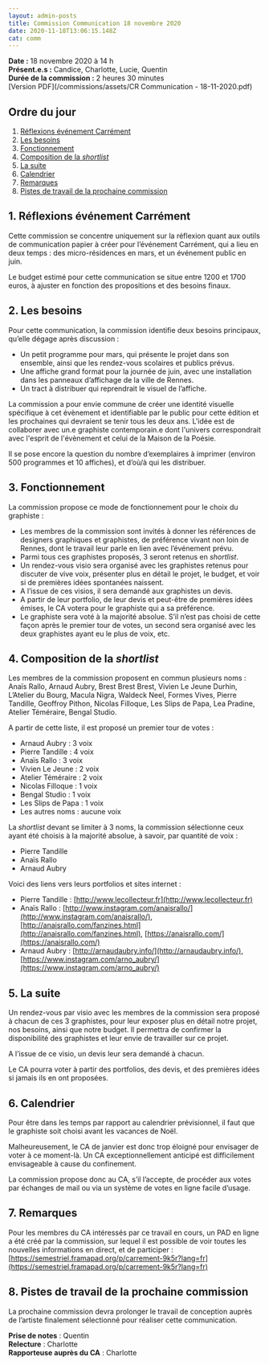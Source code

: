 ```yaml
---
layout: admin-posts
title: Commission Communication 18 novembre 2020
date: 2020-11-18T13:06:15.148Z
cat: comm
---
```


**Date :** 18 novembre 2020 à 14 h  
**Présent.e.s :** Candice, Charlotte, Lucie, Quentin  
**Durée de la commission :** 2 heures 30 minutes  
[Version PDF](/commissions/assets/CR Communication - 18-11-2020.pdf)

## Ordre du jour

1. [Réflexions événement Carrément](#reflexions)
2. [Les besoins](#besoins)
3. [Fonctionnement](#fonctionnement)
4. [Composition de la _shortlist_](#shortlist)
5. [La suite](#suite)
6. [Calendrier](#calendrier)
7. [Remarques](#remarques)
8. [Pistes de travail de la prochaine commission](#pistes)

## <a href="#reflexions"></a> 1\. Réflexions événement Carrément

Cette commission se concentre uniquement sur la réflexion quant aux outils de communication papier à créer pour l’événement Carrément, qui a lieu en deux temps : des micro-résidences en mars, et un événement public en juin.

Le budget estimé pour cette communication se situe entre 1200 et 1700 euros, à ajuster en fonction des propositions et des besoins finaux.

## <a href="#besoins"></a> 2\. Les besoins

Pour cette communication, la commission identifie deux besoins principaux, qu’elle dégage après discussion :

*   Un petit programme pour mars, qui présente le projet dans son ensemble, ainsi que les rendez-vous scolaires et publics prévus.
*   Une affiche grand format pour la journée de juin, avec une installation dans les panneaux d’affichage de la ville de Rennes.
*   Un tract à distribuer qui reprendrait le visuel de l’affiche.

La commission a pour envie commune de créer une identité visuelle spécifique à cet évènement et identifiable par le public pour cette édition et les prochaines qui devraient se tenir tous les deux ans. L'idée est de collaborer avec un.e graphiste contemporain.e dont l'univers correspondrait avec l'esprit de l'évènement et celui de la Maison de la Poésie.

Il se pose encore la question du nombre d’exemplaires à imprimer (environ 500 programmes et 10 affiches), et d’où/à qui les distribuer.

## <a href="#fonctionnement"></a> 3\. Fonctionnement

La commission propose ce mode de fonctionnement pour le choix du graphiste :

*   Les membres de la commission sont invités à donner les références de designers graphiques et graphistes, de préférence vivant non loin de Rennes, dont le travail leur parle en lien avec l’événement prévu.
*   Parmi tous ces graphistes proposés, 3 seront retenus en _shortlist_.
*   Un rendez-vous visio sera organisé avec les graphistes retenus pour discuter de vive voix, présenter plus en détail le projet, le budget, et voir si de premières idées spontanées naissent.
*   A l’issue de ces visios, il sera demandé aux graphistes un devis.
*   A partir de leur portfolio, de leur devis et peut-être de premières idées émises, le CA votera pour le graphiste qui a sa préférence.
*   Le graphiste sera voté à la majorité absolue. S’il n’est pas choisi de cette façon après le premier tour de votes, un second sera organisé avec les deux graphistes ayant eu le plus de voix, etc.

## <a href="#shortlist"></a> 4\. Composition de la _shortlist_

Les membres de la commission proposent en commun plusieurs noms : Anaïs Rallo, Arnaud Aubry, Brest Brest Brest, Vivien Le Jeune Durhin, L’Atelier du Bourg, Macula Nigra, Waldeck Neel, Formes Vives, Pierre Tandille, Geoffroy Pithon, Nicolas Filloque, Les Slips de Papa, Lea Pradine, Atelier Téméraire, Bengal Studio.

A partir de cette liste, il est proposé un premier tour de votes :

*   Arnaud Aubry : 3 voix
*   Pierre Tandille : 4 voix
*   Anaïs Rallo : 3 voix
*   Vivien Le Jeune : 2 voix
*   Atelier Téméraire : 2 voix
*   Nicolas Filloque : 1 voix
*   Bengal Studio : 1 voix
*   Les Slips de Papa : 1 voix
*   Les autres noms : aucune voix

La _shortlist_ devant se limiter à 3 noms, la commission sélectionne ceux ayant été choisis à la majorité absolue, à savoir, par quantité de voix :

*   Pierre Tandille
*   Anaïs Rallo
*   Arnaud Aubry

Voici des liens vers leurs portfolios et sites internet :

*   Pierre Tandille : [http://www.lecollecteur.fr](http://www.lecollecteur.fr)
*   Anaïs Rallo : [http://www.instagram.com/anaisrallo/](http://www.instagram.com/anaisrallo/), [http://anaisrallo.com/fanzines.html](http://anaisrallo.com/fanzines.html), [https://anaisrallo.com/](https://anaisrallo.com/)
*   Arnaud Aubry : [http://arnaudaubry.info/](http://arnaudaubry.info/), [https://www.instagram.com/arno_aubry/](https://www.instagram.com/arno_aubry/)

## <a href="#suite"></a> 5\. La suite

Un rendez-vous par visio avec les membres de la commission sera proposé à chacun de ces 3 graphistes, pour leur exposer plus en détail notre projet, nos besoins, ainsi que notre budget. Il permettra de confirmer la disponibilité des graphistes et leur envie de travailler sur ce projet.

A l’issue de ce visio, un devis leur sera demandé à chacun.

Le CA pourra voter à partir des portfolios, des devis, et des premières idées si jamais ils en ont proposées.

## <a href="#calendrier"></a> 6\. Calendrier

Pour être dans les temps par rapport au calendrier prévisionnel, il faut que le graphiste soit choisi avant les vacances de Noël.

Malheureusement, le CA de janvier est donc trop éloigné pour envisager de voter à ce moment-là. Un CA exceptionnellement anticipé est difficilement envisageable à cause du confinement.

La commission propose donc au CA, s’il l’accepte, de procéder aux votes par échanges de mail ou via un système de votes en ligne facile d’usage.

## <a href="#remarques"></a> 7\. Remarques

Pour les membres du CA intéressés par ce travail en cours, un PAD en ligne a été créé par la commission, sur lequel il est possible de voir toutes les nouvelles informations en direct, et de participer : [https://semestriel.framapad.org/p/carrement-9k5r?lang=fr](https://semestriel.framapad.org/p/carrement-9k5r?lang=fr)

## <a href="#pistes"></a> 8\. Pistes de travail de la prochaine commission

La prochaine commission devra prolonger le travail de conception auprès de l’artiste finalement sélectionné pour réaliser cette communication.

**Prise de notes** : Quentin  
**Relecture** : Charlotte  
**Rapporteuse auprès du CA** : Charlotte
